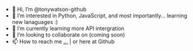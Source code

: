 - 👋 Hi, I’m @tonywatson-github
- 👀 I’m interested in Python, JavaScript, and most importantly... learning new lanaguages :)
- 🌱 I’m currently learning more API intergration 
- 💞️ I’m looking to collaborate on (coming soon)
- 📫 How to reach me [...](https://www.linkedin.com/in/shakirwatson/) | or here at Github

<!---
tonywatson-github/tonywatson-github is a ✨ special ✨ repository because its `README.md` (this file) appears on your GitHub profile.
You can click the Preview link to take a look at your changes.
--->
